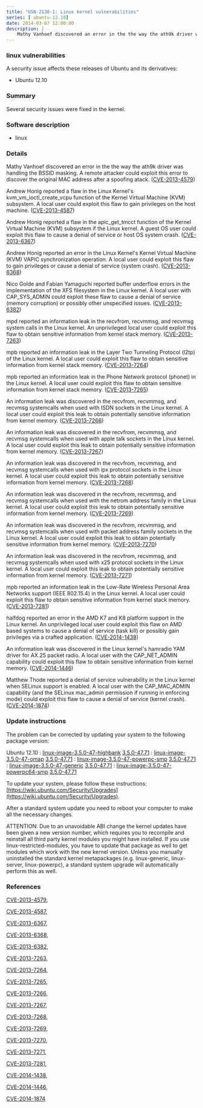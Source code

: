 ```yaml
---
title: "USN-2138-1: Linux kernel vulnerabilities"
series: [ ubuntu-12.10]
date: 2014-03-07 12:00:00
description: |
    Mathy Vanhoef discovered an error in the the way the ath9k driver was handling the BSSID masking. A remote attacker could exploit this error to discover the original MAC address after a spoofing atack. ([CVE-2013-4579](http://people.ubuntu.com/~ubuntu-security/cve/CVE-2013-4579))
--- 
```

 
### linux vulnerabilities

A security issue affects these releases of Ubuntu and its derivatives:

* Ubuntu 12.10

### Summary

Several security issues were fixed in the kernel. 

### Software description

* linux 

### Details

Mathy Vanhoef discovered an error in the the way the ath9k driver was handling the BSSID masking. A remote attacker could exploit this error to discover the original MAC address after a spoofing atack. ([CVE-2013-4579](http://people.ubuntu.com/~ubuntu-security/cve/CVE-2013-4579))

Andrew Honig reported a flaw in the Linux Kernel&#39;s kvm_vm_ioctl_create_vcpu function of the Kernel Virtual Machine (KVM) subsystem. A local user could exploit this flaw to gain privileges on the host machine. ([CVE-2013-4587](http://people.ubuntu.com/~ubuntu-security/cve/CVE-2013-4587))

Andrew Honig reported a flaw in the apic_get_tmcct function of the Kernel Virtual Machine (KVM) subsystem if the Linux kernel. A guest OS user could exploit this flaw to cause a denial of service or host OS system crash. ([CVE-2013-6367](http://people.ubuntu.com/~ubuntu-security/cve/CVE-2013-6367))

Andrew Honig reported an error in the Linux Kernel&#39;s Kernel Virtual Machine (KVM) VAPIC synchronization operation. A local user could exploit this flaw to gain privileges or cause a denial of service (system crash). ([CVE-2013-6368](http://people.ubuntu.com/~ubuntu-security/cve/CVE-2013-6368))

Nico Golde and Fabian Yamaguchi reported buffer underflow errors in the implementation of the XFS filesystem in the Linux kernel. A local user with CAP_SYS_ADMIN could exploit these flaw to cause a denial of service (memory corruption) or possibly other unspecified issues. ([CVE-2013-6382](http://people.ubuntu.com/~ubuntu-security/cve/CVE-2013-6382))

mpd reported an information leak in the recvfrom, recvmmsg, and recvmsg system calls in the Linux kernel. An unprivileged local user could exploit this flaw to obtain sensitive information from kernel stack memory. ([CVE-2013-7263](http://people.ubuntu.com/~ubuntu-security/cve/CVE-2013-7263))

mpb reported an information leak in the Layer Two Tunneling Protocol (l2tp) of the Linux kernel. A local user could exploit this flaw to obtain sensitive information from kernel stack memory. ([CVE-2013-7264](http://people.ubuntu.com/~ubuntu-security/cve/CVE-2013-7264))

mpb reported an information leak in the Phone Network protocol (phonet) in the Linux kernel. A local user could exploit this flaw to obtain sensitive information from kernel stack memory. ([CVE-2013-7265](http://people.ubuntu.com/~ubuntu-security/cve/CVE-2013-7265))

An information leak was discovered in the recvfrom, recvmmsg, and recvmsg systemcalls when used with ISDN sockets in the Linux kernel. A local user could exploit this leak to obtain potentially sensitive information from kernel memory. ([CVE-2013-7266](http://people.ubuntu.com/~ubuntu-security/cve/CVE-2013-7266))

An information leak was discovered in the recvfrom, recvmmsg, and recvmsg systemcalls when used with apple talk sockets in the Linux kernel. A local user could exploit this leak to obtain potentially sensitive information from kernel memory. ([CVE-2013-7267](http://people.ubuntu.com/~ubuntu-security/cve/CVE-2013-7267))

An information leak was discovered in the recvfrom, recvmmsg, and recvmsg systemcalls when used with ipx protocol sockets in the Linux kernel. A local user could exploit this leak to obtain potentially sensitive information from kernel memory. ([CVE-2013-7268](http://people.ubuntu.com/~ubuntu-security/cve/CVE-2013-7268))

An information leak was discovered in the recvfrom, recvmmsg, and recvmsg systemcalls when used with the netrom address family in the Linux kernel. A local user could exploit this leak to obtain potentially sensitive information from kernel memory. ([CVE-2013-7269](http://people.ubuntu.com/~ubuntu-security/cve/CVE-2013-7269))

An information leak was discovered in the recvfrom, recvmmsg, and recvmsg systemcalls when used with packet address family sockets in the Linux kernel. A local user could exploit this leak to obtain potentially sensitive information from kernel memory. ([CVE-2013-7270](http://people.ubuntu.com/~ubuntu-security/cve/CVE-2013-7270))

An information leak was discovered in the recvfrom, recvmmsg, and recvmsg systemcalls when used with x25 protocol sockets in the Linux kernel. A local user could exploit this leak to obtain potentially sensitive information from kernel memory. ([CVE-2013-7271](http://people.ubuntu.com/~ubuntu-security/cve/CVE-2013-7271))

mpb reported an information leak in the Low-Rate Wireless Personal Area Networks support (IEEE 802.15.4) in the Linux kernel. A local user could exploit this flaw to obtain sensitive information from kernel stack memory. ([CVE-2013-7281](http://people.ubuntu.com/~ubuntu-security/cve/CVE-2013-7281))

halfdog reported an error in the AMD K7 and K8 platform support in the Linux kernel. An unprivileged local user could exploit this flaw on AMD based systems to cause a denial of service (task kill) or possibly gain privileges via a crafted application. ([CVE-2014-1438](http://people.ubuntu.com/~ubuntu-security/cve/CVE-2014-1438))

An information leak was discovered in the Linux kernel&#39;s hamradio YAM driver for AX.25 packet radio. A local user with the CAP_NET_ADMIN capability could exploit this flaw to obtain sensitive information from kernel memory. ([CVE-2014-1446](http://people.ubuntu.com/~ubuntu-security/cve/CVE-2014-1446))

Matthew Thode reported a denial of service vulnerability in the Linux kernel when SELinux support is enabled. A local user with the CAP_MAC_ADMIN capability (and the SELinux mac_admin permission if running in enforcing mode) could exploit this flaw to cause a denial of service (kernel crash). ([CVE-2014-1874](http://people.ubuntu.com/~ubuntu-security/cve/CVE-2014-1874)) 

### Update instructions

The problem can be corrected by updating your system to the following package version:

Ubuntu 12.10
 : [linux-image-3.5.0-47-highbank](https://launchpad.net/ubuntu/+source/linux) <span> [3.5.0-47.71](https://launchpad.net/ubuntu/+source/linux/3.5.0-47.71) </span> 
 : [linux-image-3.5.0-47-omap](https://launchpad.net/ubuntu/+source/linux) <span> [3.5.0-47.71](https://launchpad.net/ubuntu/+source/linux/3.5.0-47.71) </span> 
 : [linux-image-3.5.0-47-powerpc-smp](https://launchpad.net/ubuntu/+source/linux) <span> [3.5.0-47.71](https://launchpad.net/ubuntu/+source/linux/3.5.0-47.71) </span> 
 : [linux-image-3.5.0-47-generic](https://launchpad.net/ubuntu/+source/linux) <span> [3.5.0-47.71](https://launchpad.net/ubuntu/+source/linux/3.5.0-47.71) </span> 
 : [linux-image-3.5.0-47-powerpc64-smp](https://launchpad.net/ubuntu/+source/linux) <span> [3.5.0-47.71](https://launchpad.net/ubuntu/+source/linux/3.5.0-47.71) </span> 

To update your system, please follow these instructions: [https://wiki.ubuntu.com/Security/Upgrades](https://wiki.ubuntu.com/Security/Upgrades).

After a standard system update you need to reboot your computer to make all the necessary changes.

ATTENTION: Due to an unavoidable ABI change the kernel updates have been given a new version number, which requires you to recompile and reinstall all third party kernel modules you might have installed. If you use linux-restricted-modules, you have to update that package as well to get modules which work with the new kernel version. Unless you manually uninstalled the standard kernel metapackages (e.g. linux-generic, linux-server, linux-powerpc), a standard system upgrade will automatically perform this as well. 

### References

 [CVE-2013-4579](http://people.ubuntu.com/~ubuntu-security/cve/CVE-2013-4579), 

 [CVE-2013-4587](http://people.ubuntu.com/~ubuntu-security/cve/CVE-2013-4587), 

 [CVE-2013-6367](http://people.ubuntu.com/~ubuntu-security/cve/CVE-2013-6367), 

 [CVE-2013-6368](http://people.ubuntu.com/~ubuntu-security/cve/CVE-2013-6368), 

 [CVE-2013-6382](http://people.ubuntu.com/~ubuntu-security/cve/CVE-2013-6382), 

 [CVE-2013-7263](http://people.ubuntu.com/~ubuntu-security/cve/CVE-2013-7263), 

 [CVE-2013-7264](http://people.ubuntu.com/~ubuntu-security/cve/CVE-2013-7264), 

 [CVE-2013-7265](http://people.ubuntu.com/~ubuntu-security/cve/CVE-2013-7265), 

 [CVE-2013-7266](http://people.ubuntu.com/~ubuntu-security/cve/CVE-2013-7266), 

 [CVE-2013-7267](http://people.ubuntu.com/~ubuntu-security/cve/CVE-2013-7267), 

 [CVE-2013-7268](http://people.ubuntu.com/~ubuntu-security/cve/CVE-2013-7268), 

 [CVE-2013-7269](http://people.ubuntu.com/~ubuntu-security/cve/CVE-2013-7269), 

 [CVE-2013-7270](http://people.ubuntu.com/~ubuntu-security/cve/CVE-2013-7270), 

 [CVE-2013-7271](http://people.ubuntu.com/~ubuntu-security/cve/CVE-2013-7271), 

 [CVE-2013-7281](http://people.ubuntu.com/~ubuntu-security/cve/CVE-2013-7281), 

 [CVE-2014-1438](http://people.ubuntu.com/~ubuntu-security/cve/CVE-2014-1438), 

 [CVE-2014-1446](http://people.ubuntu.com/~ubuntu-security/cve/CVE-2014-1446), 

 [CVE-2014-1874](http://people.ubuntu.com/~ubuntu-security/cve/CVE-2014-1874)
 
